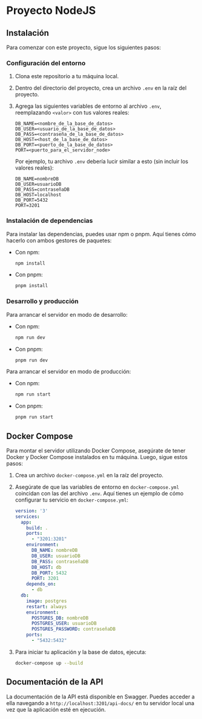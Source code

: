 # Proyecto NodeJS

## Instalación

Para comenzar con este proyecto, sigue los siguientes pasos:

### Configuración del entorno

1. Clona este repositorio a tu máquina local.
2. Dentro del directorio del proyecto, crea un archivo `.env` en la raíz del proyecto.
3. Agrega las siguientes variables de entorno al archivo `.env`, reemplazando `<valor>` con tus valores reales:

    ```
    DB_NAME=<nombre_de_la_base_de_datos>
    DB_USER=<usuario_de_la_base_de_datos>
    DB_PASS=<contraseña_de_la_base_de_datos>
    DB_HOST=<host_de_la_base_de_datos>
    DB_PORT=<puerto_de_la_base_de_datos>
    PORT=<puerto_para_el_servidor_node>
    ```

    Por ejemplo, tu archivo `.env` debería lucir similar a esto (sin incluir los valores reales):

    ```
    DB_NAME=nombreDB
    DB_USER=usuarioDB
    DB_PASS=contraseñaDB
    DB_HOST=localhost
    DB_PORT=5432
    PORT=3201
    ```

### Instalación de dependencias

Para instalar las dependencias, puedes usar npm o pnpm. Aquí tienes cómo hacerlo con ambos gestores de paquetes:

- Con npm:

    ```bash
    npm install
    ```

- Con pnpm:

    ```bash
    pnpm install
    ```

### Desarrollo y producción

Para arrancar el servidor en modo de desarrollo:

- Con npm:

    ```bash
    npm run dev
    ```

- Con pnpm:

    ```bash
    pnpm run dev
    ```

Para arrancar el servidor en modo de producción:

- Con npm:

    ```bash
    npm run start
    ```

- Con pnpm:

    ```bash
    pnpm run start
    ```

## Docker Compose

Para montar el servidor utilizando Docker Compose, asegúrate de tener Docker y Docker Compose instalados en tu máquina. Luego, sigue estos pasos:

1. Crea un archivo `docker-compose.yml` en la raíz del proyecto.
2. Asegúrate de que las variables de entorno en `docker-compose.yml` coincidan con las del archivo `.env`. Aquí tienes un ejemplo de cómo configurar tu servicio en `docker-compose.yml`:

    ```yaml
    version: '3'
    services:
      app:
        build: .
        ports:
          - "3201:3201"
        environment:
          DB_NAME: nombreDB
          DB_USER: usuarioDB
          DB_PASS: contraseñaDB
          DB_HOST: db
          DB_PORT: 5432
          PORT: 3201
        depends_on:
          - db
      db:
        image: postgres
        restart: always
        environment:
          POSTGRES_DB: nombreDB
          POSTGRES_USER: usuarioDB
          POSTGRES_PASSWORD: contraseñaDB
        ports:
          - "5432:5432"
    ```

3. Para iniciar tu aplicación y la base de datos, ejecuta:

    ```bash
    docker-compose up --build
    ```

## Documentación de la API

La documentación de la API está disponible en Swagger. Puedes acceder a ella navegando a `http://localhost:3201/api-docs/` en tu servidor local una vez que la aplicación esté en ejecución.
